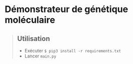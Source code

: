 # Démonstrateur de génétique moléculaire

> ## Utilisation
> - Exécuter `$ pip3 install -r requirements.txt`
> - Lancer `main.py`